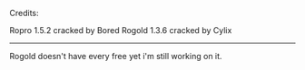 Credits:

Ropro 1.5.2 cracked by Bored
Rogold 1.3.6 cracked by Cylix

------
Rogold doesn't have every free yet i'm still working on it.
